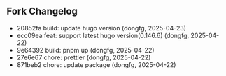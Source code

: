 Fork Changelog
----

- 20852fa build: update hugo version (dongfg, 2025-04-23)
- ecc09ea feat: support latest hugo version(0.146.6) (dongfg, 2025-04-22)
- 9e64392 build: pnpm up (dongfg, 2025-04-22)
- 27e6e67 chore: prettier (dongfg, 2025-04-22)
- 871beb2 chore: update package (dongfg, 2025-04-22)